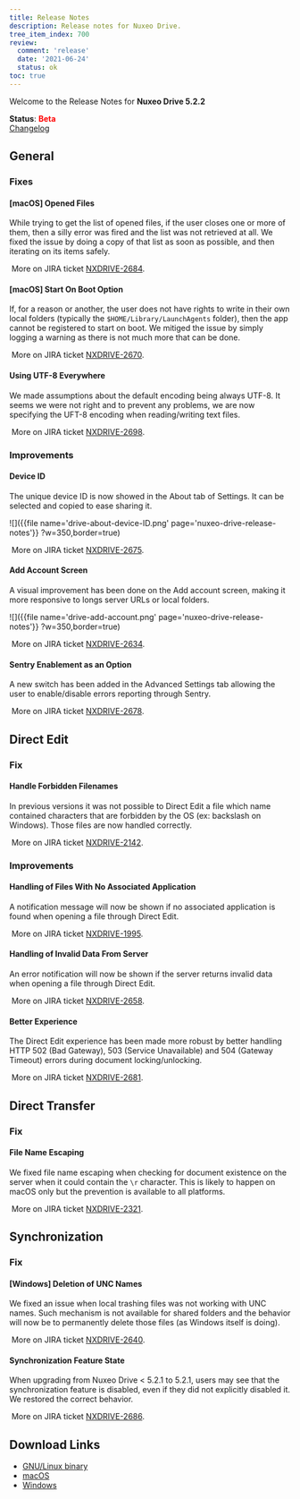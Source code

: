 ```yaml
---
title: Release Notes
description: Release notes for Nuxeo Drive.
tree_item_index: 700
review:
  comment: 'release'
  date: '2021-06-24'
  status: ok
toc: true
---
```


Welcome to the Release Notes for **Nuxeo Drive 5.2.2**

**Status**: <font color="#ff0000">**Beta**</font> </br>
<i class="fa fa-long-arrow-right" aria-hidden="true"></i> [Changelog](https://github.com/nuxeo/nuxeo-drive/blob/master/docs/changes/5.2.2.md)

## General

### Fixes

#### [macOS] Opened Files

While trying to get the list of opened files, if the user closes one or more of them, then a silly error was fired and the list was not retrieved at all. We fixed the issue by doing a copy of that list as soon as possible, and then iterating on its items safely.

<i class="fa fa-long-arrow-right" aria-hidden="true"></i>&nbsp;More on JIRA ticket [NXDRIVE-2684](https://jira.nuxeo.com/browse/NXDRIVE-2684).

#### [macOS] Start On Boot Option

If, for a reason or another, the user does not have rights to write in their own local folders (typically the `$HOME/Library/LaunchAgents` folder), then the app cannot be registered to start on boot.
We mitiged the issue by simply logging a warning as there is not much more that can be done.

<i class="fa fa-long-arrow-right" aria-hidden="true"></i>&nbsp;More on JIRA ticket [NXDRIVE-2670](https://jira.nuxeo.com/browse/NXDRIVE-2670).

#### Using UTF-8 Everywhere

We made assumptions about the default encoding being always UTF-8. It seems we were not right and to prevent any problems, we are now specifying the UFT-8 encoding when reading/writing text files.

<i class="fa fa-long-arrow-right" aria-hidden="true"></i>&nbsp;More on JIRA ticket [NXDRIVE-2698](https://jira.nuxeo.com/browse/NXDRIVE-2698).

### Improvements

#### Device ID

The unique device ID is now showed in the About tab of Settings. It can be selected and copied to ease sharing it.

![]({{file name='drive-about-device-ID.png' page='nuxeo-drive-release-notes'}} ?w=350,border=true)

<i class="fa fa-long-arrow-right" aria-hidden="true"></i>&nbsp;More on JIRA ticket [NXDRIVE-2675](https://jira.nuxeo.com/browse/NXDRIVE-2675).

#### Add Account Screen

A visual improvement has been done on the Add account screen, making it more responsive to longs server URLs or local folders.

![]({{file name='drive-add-account.png' page='nuxeo-drive-release-notes'}} ?w=350,border=true)

<i class="fa fa-long-arrow-right" aria-hidden="true"></i>&nbsp;More on JIRA ticket [NXDRIVE-2634](https://jira.nuxeo.com/browse/NXDRIVE-2634).

#### Sentry Enablement as an Option

A new switch has been added in the Advanced Settings tab allowing the user to enable/disable errors reporting through Sentry.

<i class="fa fa-long-arrow-right" aria-hidden="true"></i>&nbsp;More on JIRA ticket [NXDRIVE-2678](https://jira.nuxeo.com/browse/NXDRIVE-2678).

## Direct Edit

### Fix

#### Handle Forbidden Filenames

In previous versions it was not possible to Direct Edit a file which name contained characters that are forbidden by the OS (ex: backslash on Windows). Those files are now handled correctly.

<i class="fa fa-long-arrow-right" aria-hidden="true"></i>&nbsp;More on JIRA ticket [NXDRIVE-2142](https://jira.nuxeo.com/browse/NXDRIVE-2142).

### Improvements

#### Handling of Files With No Associated Application

A notification message will now be shown if no associated application is found when opening a file through Direct Edit.

<i class="fa fa-long-arrow-right" aria-hidden="true"></i>&nbsp;More on JIRA ticket [NXDRIVE-1995](https://jira.nuxeo.com/browse/NXDRIVE-1995).

#### Handling of Invalid Data From Server

An error notification will now be shown if the server returns invalid data when opening a file through Direct Edit.

<i class="fa fa-long-arrow-right" aria-hidden="true"></i>&nbsp;More on JIRA ticket [NXDRIVE-2658](https://jira.nuxeo.com/browse/NXDRIVE-2658).

#### Better Experience

The Direct Edit experience has been made more robust by better handling HTTP 502 (Bad Gateway), 503 (Service Unavailable) and 504 (Gateway Timeout) errors during document locking/unlocking.

<i class="fa fa-long-arrow-right" aria-hidden="true"></i>&nbsp;More on JIRA ticket [NXDRIVE-2681](https://jira.nuxeo.com/browse/NXDRIVE-2681).

## Direct Transfer

### Fix

#### File Name Escaping

We fixed file name escaping when checking for document existence on the server when it could contain the `\r` character. This is likely to happen on macOS only but the prevention is available to all platforms.

<i class="fa fa-long-arrow-right" aria-hidden="true"></i>&nbsp;More on JIRA ticket [NXDRIVE-2321](https://jira.nuxeo.com/browse/NXDRIVE-2321).

## Synchronization

### Fix

#### [Windows] Deletion of UNC Names

We fixed an issue when local trashing files was not working with UNC names. Such mechanism is not available for shared folders and the behavior will now be to permanently delete those files (as Windows itself is doing).

<i class="fa fa-long-arrow-right" aria-hidden="true"></i>&nbsp;More on JIRA ticket [NXDRIVE-2640](https://jira.nuxeo.com/browse/NXDRIVE-2640).

#### Synchronization Feature State

When upgrading from Nuxeo Drive < 5.2.1 to 5.2.1, users may see that the synchronization feature is disabled, even if they did not explicitly disabled it.
We restored the correct behavior.

<i class="fa fa-long-arrow-right" aria-hidden="true"></i>&nbsp;More on JIRA ticket [NXDRIVE-2686](https://jira.nuxeo.com/browse/NXDRIVE-2686).

## Download Links

- [GNU/Linux binary](https://community.nuxeo.com/static/drive-updates/beta/nuxeo-drive-5.2.2-x86_64.AppImage)
- [macOS](https://community.nuxeo.com/static/drive-updates/beta/nuxeo-drive-5.2.2.dmg)
- [Windows](https://community.nuxeo.com/static/drive-updates/beta/nuxeo-drive-5.2.2.exe)
